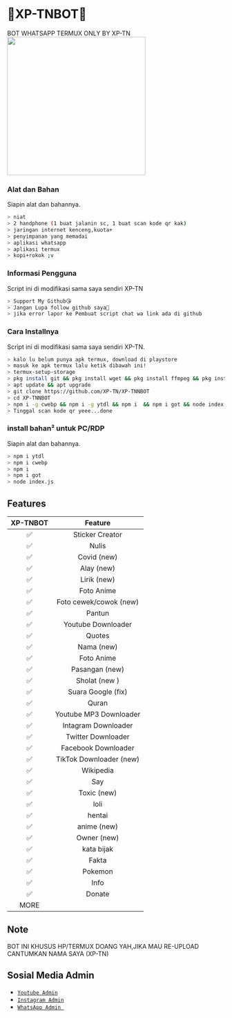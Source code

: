 # 🤖XP-TNBOT🤖
BOT WHATSAPP TERMUX ONLY BY XP-TN
<img src = "https://avatars3.githubusercontent.com/u/49530313?s=460&u=086c7b0d17c5b8e906200d810e88587f5c98e349&v=4" width="320">

### Alat dan Bahan
Siapin alat dan bahannya.
```bash
> niat
> 2 handphone (1 buat jalanin sc, 1 buat scan kode qr kak)
> jaringan internet kenceng,kuota+
> penyimpanan yang memadai
> aplikasi whatsapp
> aplikasi termux
> kopi+rokok ;v
```

### Informasi Pengguna
Script ini di modifikasi sama saya sendiri XP-TN
```bash
> Support My Github😘
> Jangan Lupa follow github saya🤗
> jika error lapor ke Pembuat script chat wa link ada di github 
```
### Cara Installnya
Script ini di modifikasi sama saya sendiri XP-TN.
```bash
> kalo lu belum punya apk termux, download di playstore
> masuk ke apk termux lalu ketik dibawah ini!
> termux-setup-storage
> pkg install git && pkg install wget && pkg install ffmpeg && pkg install nodejs
> apt update && apt upgrade
> git clone https://github.com/XP-TN/XP-TNNBOT
> cd XP-TNNBOT
> npm i -g cwebp && npm i -g ytdl && npm i  && npm i got && node index js
> Tinggal scan kode qr yeee...done
```
### install bahan² untuk PC/RDP
Siapin alat dan bahannya.
```bash
> npm i ytdl
> npm i cwebp
> npm i
> npm i got
> node index.js
```

## Features

| XP-TNBOT      |                   Feature        |
 :-----------: | :------------------------------: |
|       ✅       | Sticker Creator                  |
|       ✅       | Nulis                            |
|       ✅       | Covid (new)                      |
|       ✅       | Alay (new)                       |
|       ✅       | Lirik (new)                      |
|       ✅       | Foto Anime                       |
|       ✅       | Foto cewek/cowok (new)           |
|       ✅       | Pantun                           |
|       ✅       | Youtube Downloader               |
|       ✅       | Quotes                           |
|       ✅       | Nama (new)                       |
|       ✅       | Foto Anime                       |
|       ✅       | Pasangan (new)                   |
|       ✅       | Sholat (new )                    |
|       ✅       | Suara Google (fix)               |
|       ✅       | Quran                            |
|       ✅       | Youtube MP3 Downloader           |
|       ✅       | Intagram Downloader              |
|       ✅       | Twitter Downloader               |
|       ✅       | Facebook Downloader              |
|       ✅       | TikTok Downloader  (new)         |
|       ✅       | Wikipedia                        |
|       ✅       | Say                              |
|       ✅       | Toxic (new)                      |
|       ✅       | loli                             |
|       ✅       | hentai                           |
|       ✅       | anime (new)                      |
|       ✅       | Owner (new)                      |
|       ✅       | kata bijak                       |
|       ✅       | Fakta                            |
|       ✅       | Pokemon                          |
|       ✅       | Info                             |
|       ✅       | Donate                           |
|                   MORE                           |

## Note
BOT INI KHUSUS HP/TERMUX DOANG YAH,JIKA MAU RE-UPLOAD CANTUMKAN NAMA SAYA (XP-TN)

## Sosial Media Admin
* [`Youtube Admin`](https://www.youtube.com/channel/UCMiQsqzWvj-zKxNlFlG_Wiw)
* [`Instagram Admin`](https://instagram.com/mragung23)
* [`WhatsApp Admin `](https://wa.me/+6289655478810)

